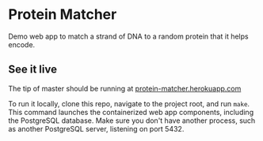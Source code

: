 # Protein Matcher

Demo web app to match a strand of DNA to a random protein that it helps encode.

## See it live

The tip of master should be running at [protein-matcher.herokuapp.com](https://protein-matcher.herokuapp.com/)

To run it locally, clone this repo, navigate to the project root, and run `make`. This command launches the containerized web app components, including the PostgreSQL database. Make sure you don't have another process, such as another PostgreSQL server, listening on port 5432.
